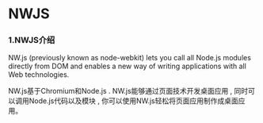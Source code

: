 # NWJS

### 1.NWJS介绍
NW.js (previously known as node-webkit) lets you call all Node.js modules directly from DOM and enables a new way of writing applications with all Web technologies.

NW.js基于Chromium和Node.js . NW.js能够通过页面技术开发桌面应用 , 同时可以调用Node.js代码以及模块 , 你可以使用NW.js轻松将页面应用制作成桌面应用。
### 
